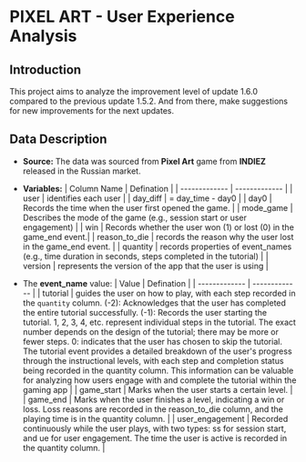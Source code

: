 # **PIXEL ART** - User Experience Analysis

## Introduction
This project aims to analyze the improvement level of update 1.6.0 compared to the previous update 1.5.2. And from there, make suggestions for new improvements for the next updates.

## Data Description
- **Source:** The data was sourced from **Pixel Art** game from **INDIEZ** released in the Russian market.
- **Variables:**
  | Column Name  | Defination |
  | ------------- | ------------- |
  | user  | identifies each user  |
  | day_diff  | = day_time - day0  |
  | day0  | Records the time when the user first opened the game.  |
  | mode_game  | Describes the mode of the game (e.g., session start or user engagement)  |
  | win  | Records whether the user won (1) or lost (0) in the game_end event.|
  | reason_to_die  | records the reason why the user lost in the game_end event.  |
  | quantity  | records properties of event_names (e.g., time duration in seconds, steps completed in the tutorial)  |
  | version  | represents the version of the app that the user is using  |
  
- The **event_name** value:
  | Value  | Defination |
  | ------------- | ------------- |
  | tutorial  | guides the user on how to play, with each step recorded in the `quantity` column. (-2): Acknowledges that the user has completed the entire tutorial successfully. (-1): Records the user starting the tutorial. 1, 2, 3, 4, etc. represent individual steps in the tutorial. The exact number depends on the design of the tutorial; there may be more or fewer steps. 0: indicates that the user has chosen to skip the tutorial. The tutorial event provides a detailed breakdown of the user's progress through the instructional levels, with each step and completion status being recorded in the quantity column. This information can be valuable for analyzing how users engage with and complete the tutorial within the gaming app  |
  | game_start  |  Marks when the user starts a certain level.  |
  | game_end  | Marks when the user finishes a level, indicating a win or loss. Loss reasons are recorded in the reason_to_die column, and the playing time is in the quantity column.  |
  | user_engagement  | Recorded continuously while the user plays, with two types: ss for session start, and ue for user engagement. The time the user is active is recorded in the quantity column.  |

